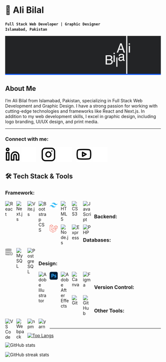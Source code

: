 # 🌟 Ali Bilal
**`Full Stack Web Developer | Graphic Designer`** <br>
**`Islamabad, Pakistan`**

![Full Stack Web Development & Graphic Designer](https://github.com/MrAliBilal/MrAliBilal/blob/main/AliBilal%20Cover%20Image.png)

## About Me
I’m Ali Bilal from Islamabad, Pakistan, specializing in Full Stack Web Development and Graphic Design. I have a strong passion for working with cutting-edge technologies and frameworks like React and Next.js. In addition to my web development skills, I excel in graphic design, including logo branding, UI/UX design, and print media.

---

### Connect with me:

[![website](./img/linkedin-light.svg)](https://linkedin.com/in/MrAliBilal#gh-light-mode-only)
[![website](./img/linkedin-dark.svg)](https://linkedin.com/in/MrAliBilal#gh-dark-mode-only)
&nbsp;&nbsp;
[![website](./img/instagram-light.svg)](https://instagram.com/Mr.AliBilal#gh-light-mode-only)
[![website](./img/instagram-dark.svg)](https://instagram.com/Mr.AliBilalr#gh-dark-mode-only)
&nbsp;&nbsp;
[![website](./img/youtube-light.svg)](https://youtube.com/@AliBilal.1#gh-light-mode-only)
[![website](./img/youtube-dark.svg)](https://youtube.com/@AliBilal.1#gh-dark-mode-only)

## 🛠️ Tech Stack & Tools

### Framework:

[<img align="left" alt="React" width="26px" src="https://cdn.jsdelivr.net/gh/devicons/devicon/icons/react/react-original.svg" style="padding-right:10px;" />](https://react.dev/)
[<img align="left" alt="Next.js" width="26px" src="https://cdn.jsdelivr.net/gh/devicons/devicon/icons/nextjs/nextjs-original.svg" style="padding-right:10px;" />](https://nextjs.org/)
[<img align="left" alt="Vite.js" width="26px" src="https://cdn.jsdelivr.net/gh/devicons/devicon/icons/vitejs/vitejs-original.svg" style="padding-right:10px;" />](https://vitejs.dev/)
[<img align="left" alt="Bootstrap CSS" width="26px" src="https://cdn.jsdelivr.net/gh/devicons/devicon/icons/bootstrap/bootstrap-original.svg" style="padding-right:10px;" />](https://getbootstrap.com/)
[<img align="left" alt="Tailwind CSS" width="26px" src="https://github.com/devicons/devicon/blob/v2.16.0/icons/tailwindcss/tailwindcss-original.svg" style="padding-right:10px;" />](https://tailwindcss.com/)
[<img align="left" alt="HTML5" width="26px" src="https://cdn.jsdelivr.net/gh/devicons/devicon/icons/html5/html5-original.svg" style="padding-right:10px;" />](https://developer.mozilla.org/en-US/docs/Web/Guide/HTML/HTML5)
[<img align="left" alt="CSS3" width="26px" src="https://cdn.jsdelivr.net/gh/devicons/devicon/icons/css3/css3-original.svg" style="padding-right:10px;" />](https://developer.mozilla.org/en-US/docs/Web/CSS)
[<img align="left" alt="JavaScript" width="26px" src="https://cdn.jsdelivr.net/gh/devicons/devicon/icons/javascript/javascript-original.svg" style="padding-right:10px;" />](https://developer.mozilla.org/en-US/docs/Web/JavaScript)<br>


### Backend:
[<img align="left" alt="Laravel" width="26px" src="https://github.com/devicons/devicon/blob/v2.16.0/icons/laravel/laravel-original.svg" style="padding-right:10px;" />](https://laravel.com/)
[<img align="left" alt="Node.js" width="26px" src="https://cdn.jsdelivr.net/gh/devicons/devicon/icons/nodejs/nodejs-original.svg" style="padding-right:10px;" />](https://nodejs.org/)
[<img align="left" alt="Express" width="26px" src="https://cdn.jsdelivr.net/gh/devicons/devicon/icons/express/express-original.svg" style="padding-right:10px;" />](https://expressjs.com/)
[<img align="left" alt="PHP" width="26px" src="https://cdn.jsdelivr.net/gh/devicons/devicon/icons/php/php-original.svg" style="padding-right:10px;" />](https://www.php.net/)<br>

### Databases:
[<img align="left" alt="SQL" width="26px" src="https://github.com/devicons/devicon/blob/v2.16.0/icons/sqldeveloper/sqldeveloper-plain.svg" style="padding-right:10px;" />](https://en.wikipedia.org/wiki/SQL)
[<img align="left" alt="MySQL" width="26px" src="https://cdn.jsdelivr.net/gh/devicons/devicon/icons/mysql/mysql-original.svg" style="padding-right:10px;" />](https://www.mysql.com/)
[<img align="left" alt="PostgreSQL" width="26px" src="https://cdn.jsdelivr.net/gh/devicons/devicon/icons/postgresql/postgresql-original.svg" style="padding-right:10px;" />](https://www.postgresql.org/)<br>

### Design:
[<img align="left" alt="Adobe Illustrator" width="26px" src="https://cdn.jsdelivr.net/gh/devicons/devicon/icons/illustrator/illustrator-line.svg" style="padding-right:10px;" />](https://www.adobe.com/products/illustrator.html)
[<img align="left" alt="Adobe Photoshop" width="26px" src="https://github.com/devicons/devicon/blob/v2.16.0/icons/photoshop/photoshop-original.svg" style="padding-right:10px;" />](https://www.adobe.com/products/photoshop.html)
[<img align="left" alt="Adobe After Effects" width="26px" src="https://cdn.jsdelivr.net/gh/devicons/devicon/icons/aftereffects/aftereffects-original.svg" style="padding-right:10px;" />](https://www.adobe.com/products/aftereffects.html)
[<img align="left" alt="Canva" width="26px" src="https://upload.wikimedia.org/wikipedia/commons/0/08/Canva_icon_2021.svg" style="padding-right:10px;" />](https://www.canva.com/)
[<img align="left" alt="Figma" width="26px" src="https://cdn.jsdelivr.net/gh/devicons/devicon/icons/figma/figma-original.svg" style="padding-right:10px;" />](https://www.figma.com/)<br>


### Version Control:
[<img align="left" alt="Git" width="26px" src="https://cdn.jsdelivr.net/gh/devicons/devicon/icons/git/git-original.svg" style="padding-right:10px;" />](https://git-scm.com/)
[<img align="left" alt="GitHub" width="26px" src="https://cdn.jsdelivr.net/gh/devicons/devicon/icons/github/github-original.svg" style="padding-right:10px;" />](https://github.com/)<br>

### Other Tools:
[<img align="left" alt="VS Code" width="26px" src="https://cdn.jsdelivr.net/gh/devicons/devicon/icons/vscode/vscode-original.svg" style="padding-right:10px;" />](https://code.visualstudio.com/)
[<img align="left" alt="Webpack" width="26px" src="https://cdn.jsdelivr.net/gh/devicons/devicon/icons/webpack/webpack-original.svg" style="padding-right:10px;" />](https://webpack.js.org/)
[<img align="left" alt="npm" width="26px" src="https://cdn.jsdelivr.net/gh/devicons/devicon/icons/npm/npm-original-wordmark.svg" style="padding-right:10px;" />](https://www.npmjs.com/)
[<img align="left" alt="yarn" width="26px" src="https://cdn.jsdelivr.net/gh/devicons/devicon/icons/yarn/yarn-original.svg" style="padding-right:10px;" />](https://yarnpkg.com/)<br>

---

[![Top Langs](https://github-readme-stats.vercel.app/api/top-langs/?username=MrAliBilal&theme=dark)](https://github.com/anuraghazra/github-readme-stats)

![GitHub stats](https://github-readme-stats.vercel.app/api?username=MrAliBilal&show_icons=true&count_private=true&theme=dark)  

![GitHub streak stats](https://streak-stats.demolab.com/?user=MrAliBilal&theme=dark)  

















<!--
**MrAliBilal/MrAliBilal** is a ✨ _special_ ✨ repository because its `README.md` (this file) appears on your GitHub profile.

Here are some ideas to get you started:

- 🔭 I’m currently working on ...
- 🌱 I’m currently learning ...
- 👯 I’m looking to collaborate on ...
- 🤔 I’m looking for help with ...
- 💬 Ask me about ...
- 📫 How to reach me: ...
- 😄 Pronouns: ...
- ⚡ Fun fact: ...
![Top Langs](https://github-readme-stats.vercel.app/api/top-langs/?username=MrAliBilal&layout=compact&langs_count=8&theme=dark)

## Hi there 👋

I’m Ali Bilal from Islamabad, Pakistan, specializing in Full Stack Web Development and Graphic Design. I have a strong passion for working with cutting-edge technologies and frameworks like React and Next.js. In addition to my web development skills, I excel in graphic design, including logo branding, UI/UX design, and print media.

[![Ali's GitHub stats](https://github-readme-stats.vercel.app/api?username=MrAliBilal&show_icons=true&theme=dark)](https://github.com/anuraghazra/github-readme-stats)


-->
